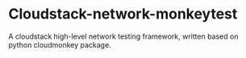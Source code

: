 Cloudstack-network-monkeytest
=============================

A cloudstack high-level network testing framework, written based on python cloudmonkey package.
